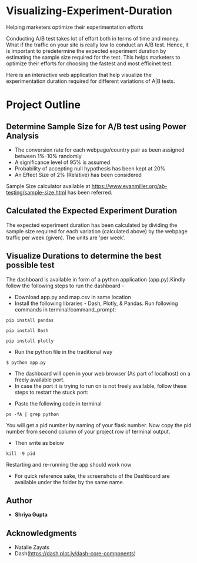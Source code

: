 # Visualizing-Experiment-Duration

Helping marketers optimize their experimentation efforts

Conducting A/B test takes lot of effort both in terms of time and money. What if the traffic on your site is really low to conduct an A/B test. Hence, it is important to predetermine the expected experiment duration by estimating the sample size required for the test. This helps marketers to optimize their efforts for choosing the fastest and most efficinet test.

Here is an interactive web application that help visualize the experimentation duration required for different variations of A|B tests. 

# Project Outline 

## Determine Sample Size for A/B test using Power Analysis 
* The conversion rate for each webpage/country pair as been assigned between 1%-10% randomly
* A significance level of 95% is assumed
* Probability of accepting null hypothesis has been kept at 20%
* An Effect Size of 2% (Relative) has been considered

Sample Size calculator available at https://www.evanmiller.org/ab-testing/sample-size.html has been referred.


## Calculated the Expected Experiment Duration 
The expected experiment duration has been calculated by dividing the sample size required for each variation (calculated above) by the webpage traffic per week (given). 
The units are 'per week'.


## Visualize Durations to determine the best possible test 
The dashboard is available in form of a python application (app.py).Kindly follow the following steps to run the dashboard -
* Download app.py and map.csv in same location
* Install the following libraries - Dash, Plotly, & Pandas. Run following commands in terminal/command_prompt:
```
pip install pandas
```
```
pip install Dash 
```
```
pip install plotly
```


* Run the python file in the traditional way
```
$ python app.py
```
* The dashboard will open in your web browser (As part of localhost) on a freely available port.
* In case the port it is trying to run on is not freely available, follow these steps to restart the stuck port:
 - Paste the following code in terminal
 ```
 ps -fA | grep python
 ```
You will get a pid number by naming of your flask number. Now copy the pid number from second column of your project row of terminal output.

- Then write as below
```
kill -9 pid
```
Restarting and re-running the app should work now

* For quick reference sake, the screenshots of the Dashboard are available under the folder by the same name.


## Author

* **Shriya Gupta** 

## Acknowledgments

* Natalie Zayats
* Dash(https://dash.plot.ly/dash-core-components)




